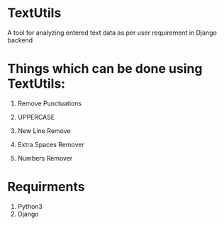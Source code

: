 # TextUtils
A tool for analyzing entered text data as per user requirement in Django backend

# Things which can be done using TextUtils:

1) Remove Punctuations

2) UPPERCASE

3) New Line Remove

4) Extra Spaces Remover

5) Numbers Remover

# Requirments
1) Python3
2) Django
